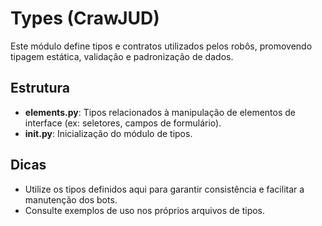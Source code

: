 # Types (CrawJUD)

Este módulo define tipos e contratos utilizados pelos robôs, promovendo tipagem estática, validação e padronização de dados.

## Estrutura

- **elements.py**: Tipos relacionados à manipulação de elementos de interface (ex: seletores, campos de formulário).
- **__init__.py**: Inicialização do módulo de tipos.

## Dicas
- Utilize os tipos definidos aqui para garantir consistência e facilitar a manutenção dos bots.
- Consulte exemplos de uso nos próprios arquivos de tipos.

